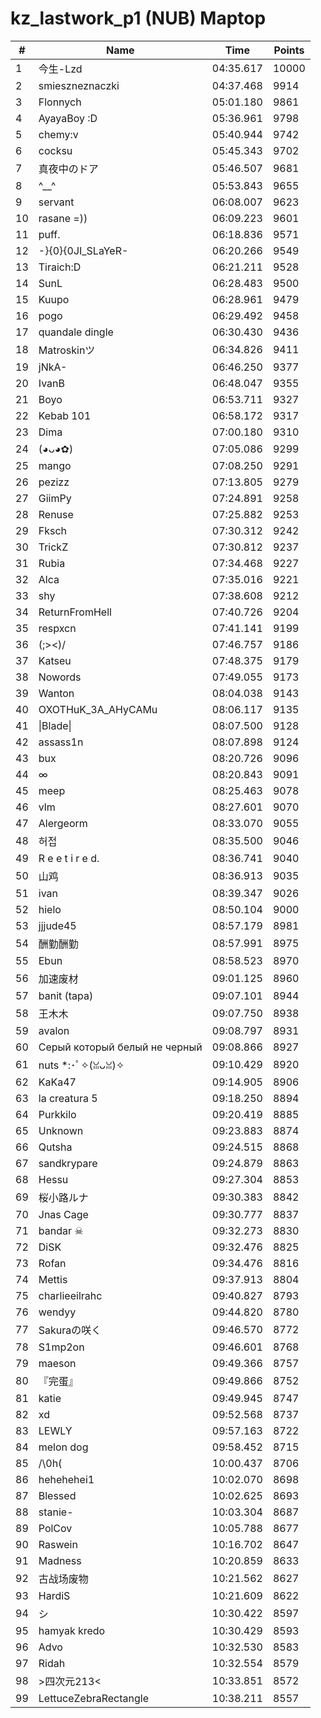 # kz_lastwork_p1 (NUB) Maptop

|  # | Name | Time | Points |
|-------------- | -------------- | -------------- | -------------- | 
| 1 | 今生-Lzd | 04:35.617 | 10000 | 
| 2 | smieszneznaczki | 04:37.468 | 9914 | 
| 3 | Flonnych | 05:01.180 | 9861 | 
| 4 | AyayaBoy :D | 05:36.961 | 9798 | 
| 5 | chemy:v | 05:40.944 | 9742 | 
| 6 | cocksu | 05:45.343 | 9702 | 
| 7 | 真夜中のドア | 05:46.507 | 9681 | 
| 8 | ^__^ | 05:53.843 | 9655 | 
| 9 | servant | 06:08.007 | 9623 | 
| 10 | rasane =)) | 06:09.223 | 9601 | 
| 11 | puff. | 06:18.836 | 9571 | 
| 12 | -}{0}{0JI_SLaYeR- | 06:20.266 | 9549 | 
| 13 | Tiraich:D | 06:21.211 | 9528 | 
| 14 | SunL | 06:28.483 | 9500 | 
| 15 | Kuupo | 06:28.961 | 9479 | 
| 16 | pogo | 06:29.492 | 9458 | 
| 17 | quandale dingle | 06:30.430 | 9436 | 
| 18 | Matroskinツ | 06:34.826 | 9411 | 
| 19 | jNkA- | 06:46.250 | 9377 | 
| 20 | IvanB | 06:48.047 | 9355 | 
| 21 | Boyo | 06:53.711 | 9327 | 
| 22 | Kebab 101 | 06:58.172 | 9317 | 
| 23 | Dima | 07:00.180 | 9310 | 
| 24 | (◕ᴗ◕✿) | 07:05.086 | 9299 | 
| 25 | mango | 07:08.250 | 9291 | 
| 26 | pezizz | 07:13.805 | 9279 | 
| 27 | GiimPy | 07:24.891 | 9258 | 
| 28 | Renuse | 07:25.882 | 9253 | 
| 29 | Fksch | 07:30.312 | 9242 | 
| 30 | TrickZ | 07:30.812 | 9237 | 
| 31 | Rubia | 07:34.468 | 9227 | 
| 32 | Alca | 07:35.016 | 9221 | 
| 33 | shy | 07:38.608 | 9212 | 
| 34 | ReturnFromHell | 07:40.726 | 9204 | 
| 35 | respxcn | 07:41.141 | 9199 | 
| 36 | (;><)/ | 07:46.757 | 9186 | 
| 37 | Katseu | 07:48.375 | 9179 | 
| 38 | Nowords | 07:49.055 | 9173 | 
| 39 | Wanton | 08:04.038 | 9143 | 
| 40 | OXOTHuK_3A_AHyCAMu | 08:06.117 | 9135 | 
| 41 | \|Blade\| | 08:07.500 | 9128 | 
| 42 | assass1n | 08:07.898 | 9124 | 
| 43 | bux | 08:20.726 | 9096 | 
| 44 | ∞ | 08:20.843 | 9091 | 
| 45 | meep | 08:25.463 | 9078 | 
| 46 | vlm | 08:27.601 | 9070 | 
| 47 | Alergeorm | 08:33.070 | 9055 | 
| 48 | 허접 | 08:35.500 | 9046 | 
| 49 | R e e t i r e d. | 08:36.741 | 9040 | 
| 50 | 山鸡 | 08:36.913 | 9035 | 
| 51 | ivan | 08:39.347 | 9026 | 
| 52 | hielo | 08:50.104 | 9000 | 
| 53 | jjjude45 | 08:57.179 | 8981 | 
| 54 | 酬勤酬勤 | 08:57.991 | 8975 | 
| 55 | Ebun | 08:58.523 | 8970 | 
| 56 | 加速废材 | 09:01.125 | 8960 | 
| 57 | banit (tapa) | 09:07.101 | 8944 | 
| 58 | 王木木 | 09:07.750 | 8938 | 
| 59 | avalon | 09:08.797 | 8931 | 
| 60 | Серый который белый не черный | 09:08.866 | 8927 | 
| 61 | nuts *:･ﾟ✧(ꈍᴗꈍ)✧ | 09:10.429 | 8920 | 
| 62 | KaKa47 | 09:14.905 | 8906 | 
| 63 | la creatura 5 | 09:18.250 | 8894 | 
| 64 | Purkkilo | 09:20.419 | 8885 | 
| 65 | Unknown | 09:23.883 | 8874 | 
| 66 | Qutsha | 09:24.515 | 8868 | 
| 67 | sandkrypare | 09:24.879 | 8863 | 
| 68 | Hessu | 09:27.304 | 8853 | 
| 69 | 桜小路ルナ | 09:30.383 | 8842 | 
| 70 | Jnas Cage | 09:30.777 | 8837 | 
| 71 | bandar ☠ | 09:32.273 | 8830 | 
| 72 | DiSK | 09:32.476 | 8825 | 
| 73 | Rofan | 09:34.476 | 8816 | 
| 74 | Mettis | 09:37.913 | 8804 | 
| 75 | charlieeilrahc | 09:40.827 | 8793 | 
| 76 | wendyy | 09:44.820 | 8780 | 
| 77 | Sakuraの咲く | 09:46.570 | 8772 | 
| 78 | S1mp2on | 09:46.601 | 8768 | 
| 79 | maeson | 09:49.366 | 8757 | 
| 80 | 『完蛋』 | 09:49.866 | 8752 | 
| 81 | katie | 09:49.945 | 8747 | 
| 82 | xd | 09:52.568 | 8737 | 
| 83 | LEWLY | 09:57.163 | 8722 | 
| 84 | melon dog | 09:58.452 | 8715 | 
| 85 | /\0h( | 10:00.437 | 8706 | 
| 86 | hehehehei1 | 10:02.070 | 8698 | 
| 87 | Blessed | 10:02.625 | 8693 | 
| 88 | stanie- | 10:03.304 | 8687 | 
| 89 | PolCov | 10:05.788 | 8677 | 
| 90 | Raswein | 10:16.702 | 8647 | 
| 91 | Madness | 10:20.859 | 8633 | 
| 92 | 古战场废物 | 10:21.562 | 8627 | 
| 93 | HardiS | 10:21.609 | 8622 | 
| 94 | シ | 10:30.422 | 8597 | 
| 95 | hamyak kredo | 10:30.429 | 8593 | 
| 96 | Advo | 10:32.530 | 8583 | 
| 97 | Ridah | 10:32.554 | 8579 | 
| 98 | >四次元213< | 10:33.851 | 8572 | 
| 99 | LettuceZebraRectangle | 10:38.211 | 8557 | 


